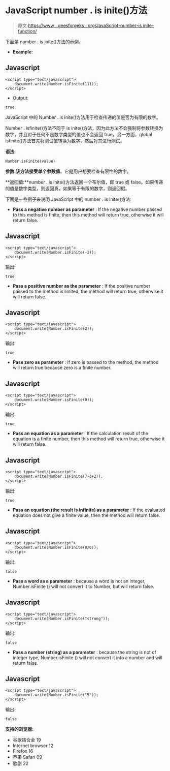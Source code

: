 # JavaScript number . is inite()方法

> 原文:[https://www . geesforgeks . org/JavaScript-number-is inite-function/](https://www.geeksforgeeks.org/javascript-number-isfinite-function/)

下面是 number . is inite()方法的示例。

*   **Example:**

## Javascript

```
<script type="text/javascript">
    document.write(Number.isFinite(111));         
</script>
```

*   Output:

```
true
```

JavaScript 中的 Number . is inite()方法用于检查传递的值是否为有限的数字。

Number . isfinite()方法不同于 is inite()方法，因为此方法不会强制将参数转换为数字，并且对于任何不是数字类型的值也不会返回 true。另一方面，global isfinite()方法首先将测试值转换为数字，然后对其进行测试。

**语法:**

```
Number.isFinite(value)
```

**参数:**该方法接受单个参数**值**。它是用户想要检查有限性的数字。

**返回值:**number . is inite()方法返回一个布尔值，即 true 或 false。如果传递的值是数字类型，则返回真，如果等于有限的数字，则返回假。

下面是一些例子来说明 JavaScript 中的 number . is inite()方法:

*   **Pass a negative number as parameter** : If the negative number passed to this method is finite, then this method will return true, otherwise it will return false.

## Javascript

```
<script type="text/javascript">
    document.write(Number.isFinite(-2));         
</script>
```

输出:

```
true
```

*   **Pass a positive number as the parameter** : If the positive number passed to the method is limited, the method will return true, otherwise it will return false.

## Javascript

```
<script type="text/javascript">
    document.write(Number.isFinite(2));         
</script>
```

输出:

```
true
```

*   **Pass zero as parameter** : If zero is passed to the method, the method will return true because zero is a finite number.

## Javascript

```
<script type="text/javascript">
    document.write(Number.isFinite(0));         
</script>
```

输出:

```
true
```

*   **Pass an equation as a parameter** : If the calculation result of the equation is a finite number, then this method will return true, otherwise it will return false.

## Javascript

```
<script type="text/javascript">
    document.write(Number.isFinite(7-3+2));         
</script>
```

输出:

```
true
```

*   **Pass an equation (the result is infinite) as a parameter** : If the evaluated equation does not give a finite value, then the method will return false.

## Javascript

```
<script type="text/javascript">
    document.write(Number.isFinite(0/0));         
</script>
```

输出:

```
false
```

*   **Pass a word as a parameter** : because a word is not an integer, Number.isFinite () will not convert it to Number, but will return false.

## Javascript

```
<script type="text/javascript">
    document.write(Number.isFinite("strong"));         
</script>
```

输出:

```
false
```

*   **Pass a number (string) as a parameter** : because the string is not of integer type, Number.isFinite () will not convert it into a number and will return false.

## Javascript

```
<script type="text/javascript">
    document.write(Number.isFinite("5"));         
</script>
```

输出:

```
false
```

**支持的浏览器:**

*   谷歌铬合金 19
*   Internet browser 12
*   Firefox 16
*   苹果 Safari 09
*   歌剧 22